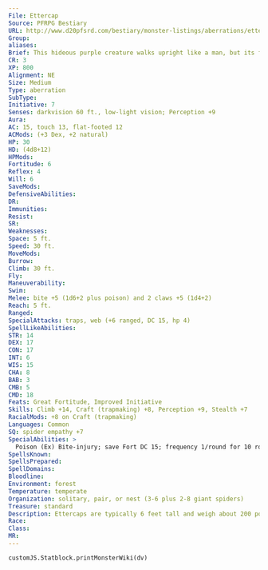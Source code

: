 ```yaml
---
File: Ettercap
Source: PFRPG Bestiary
URL: http://www.d20pfsrd.com/bestiary/monster-listings/aberrations/ettercap
Group: 
aliases: 
Brief: This hideous purple creature walks upright like a man, but its face is that of a spider, and its hands are sickle-shaped claws.
CR: 3
XP: 800
Alignment: NE
Size: Medium
Type: aberration
SubType: 
Initiative: 7
Senses: darkvision 60 ft., low-light vision; Perception +9
Aura: 
AC: 15, touch 13, flat-footed 12
ACMods: (+3 Dex, +2 natural)
HP: 30
HD: (4d8+12)
HPMods: 
Fortitude: 6
Reflex: 4
Will: 6
SaveMods: 
DefensiveAbilities: 
DR: 
Immunities: 
Resist: 
SR: 
Weaknesses: 
Space: 5 ft.
Speed: 30 ft.
MoveMods: 
Burrow: 
Climb: 30 ft.
Fly: 
Maneuverability: 
Swim: 
Melee: bite +5 (1d6+2 plus poison) and 2 claws +5 (1d4+2)
Reach: 5 ft.
Ranged: 
SpecialAttacks: traps, web (+6 ranged, DC 15, hp 4)
SpellLikeAbilities: 
STR: 14
DEX: 17
CON: 17
INT: 6
WIS: 15
CHA: 8
BAB: 3
CMB: 5
CMD: 18
Feats: Great Fortitude, Improved Initiative
Skills: Climb +14, Craft (trapmaking) +8, Perception +9, Stealth +7
RacialMods: +8 on Craft (trapmaking)
Languages: Common
SQ: spider empathy +7
SpecialAbilities: >
  Poison (Ex) Bite-injury; save Fort DC 15; frequency 1/round for 10 rounds; effect 1d2 Dex; cure 2 consecutive saves. The save DC is Constitution based. Spider Empathy (Ex) This ability functions as the druid's wild empathy, save that an ettercap can only use this ability on spiders. An ettercap gains a +4 racial bonus on this check. Spiders are mindless, but this empathic communication imparts on them a modicum of implanted intelligence, allowing ettercaps to train giant spiders and use them as guardians. Traps (Ex) The ettercap is particularly skilled at crafting cunning traps with its webs. Deadfalls, nooses, and spear traps are the most common traps ettercaps build with their webs. An ettercap doesn't require gold to build its traps, merely time. Rules for crafting traps can be found in Chapter 13 of the Pathfinder RPG Core Rulebook. Ettercap Deadfall: CR 3; Type mechanical; Perception DC 20; Disable Device DC 20; Trigger location; Reset repair; Effect +10 melee (4d6), multiple targets (all targets in a 10-ft. square). Ettercap Noose: CR 1; Type mechanical; Perception DC 20; Disable Device DC 20; Trigger location; Reset repair; Effect +15 CMB check (grapple). Ettercap Spear Trap: CR 2; Type mechanical; Perception DC 20; Disable Device DC 20; Trigger location; Reset repair; Effect +15 melee (1d6+6).
SpellsKnown: 
SpellsPrepared: 
SpellDomains: 
Bloodline: 
Environment: forest
Temperature: temperate
Organization: solitary, pair, or nest (3-6 plus 2-8 giant spiders)
Treasure: standard
Description: Ettercaps are typically 6 feet tall and weigh about 200 pounds. They are solitary creatures and rarely group with others of their kind, even to mate. When they do group, they tend to attract a variety of different spiders, forming a strange collective of ettercaps and arachnids. Ettercaps are known for building cunning traps out of webs and other natural materials, using them to trap prey. They build shelters out of webbing, often high up in the trees away from other ground-based predators, and use monstrous spiders as lookouts and guardians. Ettercaps are not brave creatures, but their traps often ensure that the enemy never draws a weapon. When an ettercap does engage its enemies, it attacks with its claws and venomous bite. It usually refuses to come within melee reach of any foe that is still able to move, and flees if an opponent gets free.
Race: 
Class: 
MR: 
---
```

```dataviewjs
customJS.Statblock.printMonsterWiki(dv)
```
